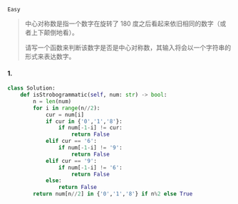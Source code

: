`Easy`

> 中心对称数是指一个数字在旋转了 180 度之后看起来依旧相同的数字（或者上下颠倒地看）。
>
> 请写一个函数来判断该数字是否是中心对称数，其输入将会以一个字符串的形式来表达数字。
>

#### 1. 

```python
class Solution:
    def isStrobogrammatic(self, num: str) -> bool:
        n = len(num)
        for i in range(n//2):
            cur = num[i]
            if cur in {'0','1','8'}:
                if num[-1-i] != cur:
                    return False
            elif cur == '6':
                if num[-1-i] != '9':
                    return False
            elif cur == '9':
                if num[-1-i] != '6':
                    return False
            else:
                return False
        return num[n//2] in {'0','1','8'} if n%2 else True
```

